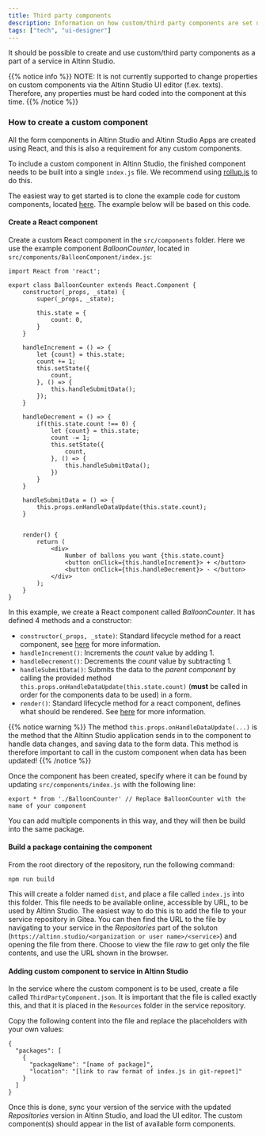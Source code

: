 ```yaml
---
title: Third party components
description: Information on how custom/third party components are set up
tags: ["tech", "ui-designer"]
---
```


It should be possible to create and use custom/third party components as a part of a service in Altinn Studio. 

{{% notice info %}}
NOTE: It is not currently supported to change properties on custom components via the Altinn Studio UI editor (f.ex. texts). Therefore, any properties must be hard coded into the component at this time.
{{% /notice %}}

### How to create a custom component
All the form components in Altinn Studio and Altinn Studio Apps are created using React, and this is also a requirement for any custom components. 

To include a custom component in Altinn Studio, the finished component needs to be built into a single `index.js` file. We recommend using [rollup.js](https://rollupjs.org/guide/en) to do this. 

The easiest way to get started is to clone the example code for custom components, located [here](https://altinn.studio/Jesper/ThirdPartyComponents). The example below will be based on this code.

#### Create a React component
Create a custom React component in the `src/components` folder. Here we use the example component _BalloonCounter_, located in `src/components/BalloonComponent/index.js`:

```
import React from 'react';

export class BalloonCounter extends React.Component {
    constructor(_props, _state) {
        super(_props, _state);

        this.state = {
            count: 0,
        }
    }

    handleIncrement = () => {
        let {count} = this.state;
        count += 1;
        this.setState({
            count,
        }, () => {
            this.handleSubmitData();
        });
    }

    handleDecrement = () => {
        if(this.state.count !== 0) {
            let {count} = this.state;
            count -= 1;
            this.setState({
                count,
            }, () => {
                this.handleSubmitData();
            })
        }
    }

    handleSubmitData = () => {
        this.props.onHandleDataUpdate(this.state.count);
    }
    

    render() {
        return (
            <div>
                Number of ballons you want {this.state.count}
                <button onClick={this.handleIncrement}> + </button>
                <button onClick={this.handleDecrement}> - </button>
            </div>
        );
    }
}
```
In this example, we create a React component called _BalloonCounter_. It has defined 4 methods and a constructor:

- `constructor(_props, _state)`: Standard lifecycle method for a react component, see [here](https://reactjs.org/docs/react-component.html#constructor) for more information.
- `handleIncrement()`: Increments the _count_ value by adding 1.
- `handleDecrement()`: Decrements the _count_ value by subtracting 1.
- `handleSubmitData()`: Submits the data to the _parent component_ by calling the provided method `this.props.onHandleDataUpdate(this.state.count)` (**must** be called in order for the components data to be used) in a form.
- `render()`: Standard lifecycle method for a react component, defines what should be rendered. See [here](https://reactjs.org/docs/react-component.html#render) for more information.

{{% notice warning %}}
The method `this.props.onHandleDataUpdate(...)` is the method that the Altinn Studio application sends in to the component to handle data changes, and saving data to the form data. This method is therefore important to call in the custom component when data has been updated!
{{% /notice %}}

Once the component has been created, specify where it can be found by updating `src/components/index.js` with the following line:

```
export * from './BalloonCounter' // Replace BalloonCounter with the name of your component
```

You can add multiple components in this way, and they will then be build into the same package.

#### Build a package containing the component
From the root directory of the repository, run the following command:

```
npm run build
```

This will create a folder named `dist`, and place a file called `index.js` into this folder. This file needs to be available online, accessible by URL, to be used by Altinn Studio. The easiest way to do this is to add the file to your service repository in Gitea. You can then find the URL to the file by navigating to your service in the _Repositories_ part of the soluton (`https://altinn.studio/<organization or user name>/<service>`) and opening the file from there. Choose to view the file _raw_ to get only the file contents, and use the URL shown in the browser.

#### Adding custom component to service in Altinn Studio
In the service where the custom component is to be used, create a file called `ThirdPartyComponent.json`. It is important that the file is called exactly this, and that it is placed in the `Resources` folder in the service repository. 

Copy the following content into the file and replace the placeholders with your own values:

```
{
  "packages": [
    {
      "packageName": "[name of package]",
      "location": "[link to raw format of index.js in git-repoet]"
    }
  ]
}
```

Once this is done, sync your version of the service with the updated _Repositories_ version in Altinn Studio, and load the UI editor. The custom component(s) should appear in the list of available form components. 
